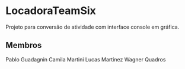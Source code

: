 # LocadoraTeamSix

Projeto para conversão de atividade com interface console em gráfica.

## Membros
Pablo Guadagnin
Camila Martini
Lucas Martinez
Wagner Quadros

